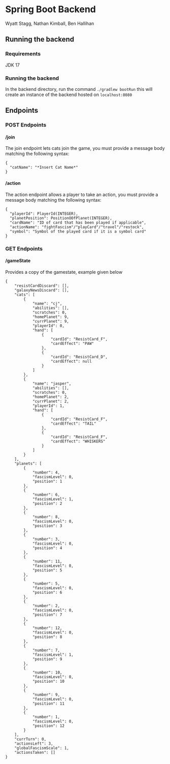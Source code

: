 # Spring Boot Backend

Wyatt Stagg, Nathan Kimball, Ben Hallihan

## Running the backend

### Requirements
JDK 17

### Running the backend

In the backend directory, run the command `./gradlew bootRun`
this will create an instance of the backend hosted on `localhost:8080`

## Endpoints

### POST Endpoints

#### /join

The join endpoint lets cats join the game, you must provide a message body matching the following syntax:

```
{
  "catName": "*Insert Cat Name*"
}
```

#### /action

The action endpoint allows a player to take an action, you must provide a message body matching the following syntax:

```
{
  "playerId": PlayerId(INTEGER),
  "planetPosition": PositionOOfPlanet(INTEGER),
  "cardName": "ID of card that has been played if applicable",
  "actionName": "fightFascism"/"playCard"/"travel"/"restock",
  "symbol": "Symbol of the played card if it is a symbol card"
}
```

### GET Endpoints

#### /gameState

Provides a copy of the gamestate, example given below

```
{
    "resistCardDiscard": [],
    "galaxyNewsDiscard": [],
    "cats": [
        {
            "name": "cj",
            "abilities": [],
            "scratches": 0,
            "homePlanet": 9,
            "currPlanet": 9,
            "playerId": 0,
            "hand": [
                {
                    "cardId": "ResistCard_F",
                    "cardEffect": "PAW"
                },
                {
                    "cardId": "ResistCard_D",
                    "cardEffect": null
                }
            ]
        },
        {
            "name": "jasper",
            "abilities": [],
            "scratches": 0,
            "homePlanet": 2,
            "currPlanet": 2,
            "playerId": 1,
            "hand": [
                {
                    "cardId": "ResistCard_F",
                    "cardEffect": "TAIL"
                },
                {
                    "cardId": "ResistCard_F",
                    "cardEffect": "WHISKERS"
                }
            ]
        }
    ],
    "planets": [
        {
            "number": 4,
            "fascismLevel": 0,
            "position": 1
        },
        {
            "number": 6,
            "fascismLevel": 1,
            "position": 2
        },
        {
            "number": 8,
            "fascismLevel": 0,
            "position": 3
        },
        {
            "number": 3,
            "fascismLevel": 0,
            "position": 4
        },
        {
            "number": 11,
            "fascismLevel": 0,
            "position": 5
        },
        {
            "number": 5,
            "fascismLevel": 0,
            "position": 6
        },
        {
            "number": 2,
            "fascismLevel": 0,
            "position": 7
        },
        {
            "number": 12,
            "fascismLevel": 0,
            "position": 8
        },
        {
            "number": 7,
            "fascismLevel": 1,
            "position": 9
        },
        {
            "number": 10,
            "fascismLevel": 0,
            "position": 10
        },
        {
            "number": 9,
            "fascismLevel": 0,
            "position": 11
        },
        {
            "number": 1,
            "fascismLevel": 0,
            "position": 12
        }
    ],
    "currTurn": 0,
    "actionsLeft": 3,
    "globalFascismScale": 1,
    "actionsTaken": []
}
```

